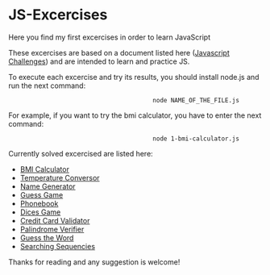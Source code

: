 # JS-Excercises

Here you find my first excercises in order to learn JavaScript

These excercises are based on a document listed here ([Javascript Challenges](https://github.com/emontoyab/JS-Excercises/blob/main/Javascript%20Challenges.pdf)) and are intended to learn and practice JS.

To execute each excercise and try its results, you should install node.js and run the next command:

```JS
                                        node NAME_OF_THE_FILE.js
```

For example, if you want to try the bmi calculator, you have to enter the next command:

```JS
                                        node 1-bmi-calculator.js
```
Currently solved excercised are listed here:

* [BMI Calculator](https://github.com/emontoyab/JS-Excercises/blob/main/1-bmi-calculator.js)
* [Temperature Conversor](https://github.com/emontoyab/JS-Excercises/blob/main/2-temperature-conversor.js)
* [Name Generator](https://github.com/emontoyab/JS-Excercises/blob/main/3-name-generator.js)
* [Guess Game](https://github.com/emontoyab/JS-Excercises/blob/main/4-guess-game.js)
* [Phonebook](https://github.com/emontoyab/JS-Excercises/blob/main/5-Phonebook.js)
* [Dices Game](https://github.com/emontoyab/JS-Excercises/blob/main/6-dices-game.js)
* [Credit Card Validator](https://github.com/emontoyab/JS-Excercises/blob/main/10-credit-card-validator.js)
* [Palindrome Verifier](https://github.com/emontoyab/JS-Excercises/blob/main/16-palindrome-verifier.js)
* [Guess the Word](https://github.com/emontoyab/JS-Excercises/blob/main/31-guess-the-word)
* [Searching Sequencies](https://github.com/emontoyab/JS-Excercises/blob/main/45-searching-sequencies.js)

Thanks for reading and any suggestion is welcome! 
